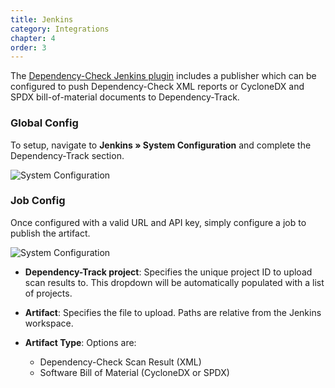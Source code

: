 ```yaml
---
title: Jenkins
category: Integrations
chapter: 4
order: 3
---
```


The [Dependency-Check Jenkins plugin] includes a publisher which can be configured to push Dependency-Check 
XML reports or CycloneDX and SPDX bill-of-material documents to Dependency-Track.

### Global Config
To setup, navigate to **Jenkins &raquo; System Configuration** and complete the Dependency-Track section.

![System Configuration](/images/screenshots/jenkins-global-odt.png)

### Job Config
Once configured with a valid URL and API key, simply configure a job to publish the artifact.

![System Configuration](/images/screenshots/jenkins-job-odt-publish.png)

* **Dependency-Track project**: Specifies the unique project ID to upload scan results to. This dropdown will be
automatically populated with a list of projects.

* **Artifact**: Specifies the file to upload. Paths are relative from the Jenkins workspace.

* **Artifact Type**: Options are:
  * Dependency-Check Scan Result (XML)
  * Software Bill of Material (CycloneDX or SPDX) 

[Dependency-Check Jenkins plugin]: https://wiki.jenkins.io/display/JENKINS/OWASP+Dependency-Check+Plugin
